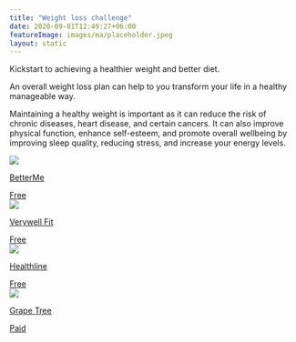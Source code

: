 ```yaml
---
title: "Weight loss challenge"
date: 2020-09-01T12:49:27+06:00
featureImage: images/ma/placeholder.jpeg
layout: static
---
```


Kickstart to achieving a healthier weight and better diet.

An overall weight loss plan can help to you transform your life in a healthy manageable way.

Maintaining a healthy weight is important as it can reduce the risk of chronic diseases, heart disease, and certain cancers. It can also improve physical function, enhance self-esteem, and promote overall wellbeing by improving sleep quality, reducing stress, and increase your energy levels.

<a class="ma-link" href="https://betterme.world/articles/60-day-weight-loss-challenge/"><div class="ma-card ma-card-Health"><div class="ma-icon"><img src ="/images/icon-check.png"/></div><div class="ma-name"><p>BetterMe</p></div><div class="ma-paid-text"><span>Free</span></div></div></a><a class="ma-link" href="https://www.verywellfit.com/benefits-of-losing-weight-3495571"><div class="ma-card ma-card-Health"><div class="ma-icon"><img src ="/images/icon-check.png"/></div><div class="ma-name"><p>Verywell Fit</p></div><div class="ma-paid-text"><span>Free</span></div></div></a><a class="ma-link" href="https://www.healthline.com/health/exercise-and-weight-loss"><div class="ma-card ma-card-Health"><div class="ma-icon"><img src ="/images/icon-check.png"/></div><div class="ma-name"><p>Healthline</p></div><div class="ma-paid-text"><span>Free</span></div></div></a><a class="ma-link" href="https://www.grapetree.co.uk/"><div class="ma-card ma-card-Health"><div class="ma-icon"><img src ="/images/icon-pound.png"/></div><div class="ma-name"><p>Grape Tree</p></div><div class="ma-paid-text"><span>Paid</span></div></div></a>  

<br/><br/>







